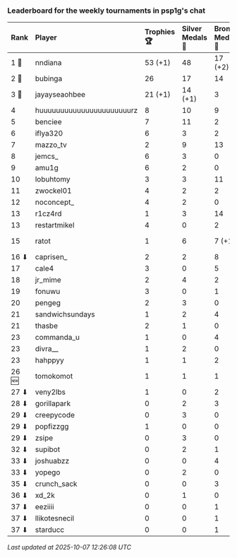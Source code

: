 ### Leaderboard for the weekly tournaments in psp1g's chat

| Rank  | Player                    | Trophies 🏆 | Silver Medals 🥈 | Bronze Medals 🥉 | Points       |
|:------|:--------------------------|:------------|:-----------------|:-----------------|:-------------|
| 1 🥇  | nndiana                   | 53 (+1)     | 48               | 17 (+2)          | 215.5 (+4.0) |
| 2 🥈  | bubinga                   | 26          | 17               | 14               | 102.0        |
| 3 🥉  | jayayseaohbee             | 21 (+1)     | 14 (+1)          | 3                | 78.5 (+4.0)  |
| 4     | huuuuuuuuuuuuuuuuuuuuuurz | 8           | 10               | 9                | 38.5         |
| 5     | benciee                   | 7           | 11               | 2                | 33.0         |
| 6     | iflya320                  | 6           | 3                | 2                | 22.0         |
| 7     | mazzo_tv                  | 2           | 9                | 13               | 21.5         |
| 8     | jemcs_                    | 6           | 3                | 0                | 21.0         |
| 9     | amu1g                     | 6           | 2                | 0                | 20.0         |
| 10    | lobuhtomy                 | 3           | 3                | 11               | 17.5         |
| 11    | zwockel01                 | 4           | 2                | 2                | 15.0         |
| 12    | noconcept_                | 4           | 2                | 0                | 14.0         |
| 13    | r1cz4rd                   | 1           | 3                | 14               | 13.0         |
| 13    | restartmikel              | 4           | 0                | 2                | 13.0         |
| 15    | ratot                     | 1           | 6                | 7 (+1)           | 12.5 (+0.5)  |
| 16 ⬇  | caprisen_                 | 2           | 2                | 8                | 12.0         |
| 17    | cale4                     | 3           | 0                | 5                | 11.5         |
| 18    | jr_mime                   | 2           | 4                | 2                | 11.0         |
| 19    | fonuwu                    | 3           | 0                | 1                | 9.5          |
| 20    | pengeg                    | 2           | 3                | 0                | 9.0          |
| 21    | sandwichsundays           | 1           | 2                | 4                | 7.0          |
| 21    | thasbe                    | 2           | 1                | 0                | 7.0          |
| 23    | commanda_u                | 1           | 0                | 4                | 5.0          |
| 23    | divra__                   | 1           | 2                | 0                | 5.0          |
| 23    | hahppyy                   | 1           | 1                | 2                | 5.0          |
| 26 🆕 | tomokomot                 | 1           | 1                | 1                | 4.5          |
| 27 ⬇  | veny2lbs                  | 1           | 0                | 2                | 4.0          |
| 28 ⬇  | gorillapark               | 0           | 2                | 3                | 3.5          |
| 29 ⬇  | creepycode                | 0           | 3                | 0                | 3.0          |
| 29 ⬇  | popfizzgg                 | 1           | 0                | 0                | 3.0          |
| 29 ⬇  | zsipe                     | 0           | 3                | 0                | 3.0          |
| 32 ⬇  | supibot                   | 0           | 2                | 1                | 2.5          |
| 33 ⬇  | joshuabzz                 | 0           | 0                | 4                | 2.0          |
| 33 ⬇  | yopego                    | 0           | 2                | 0                | 2.0          |
| 35 ⬇  | crunch_sack               | 0           | 0                | 3                | 1.5          |
| 36 ⬇  | xd_2k                     | 0           | 1                | 0                | 1.0          |
| 37 ⬇  | eeziiii                   | 0           | 0                | 1                | 0.5          |
| 37 ⬇  | llikotesnecil             | 0           | 0                | 1                | 0.5          |
| 37 ⬇  | starducc                  | 0           | 0                | 1                | 0.5          |

_Last updated at 2025-10-07 12:26:08 UTC_